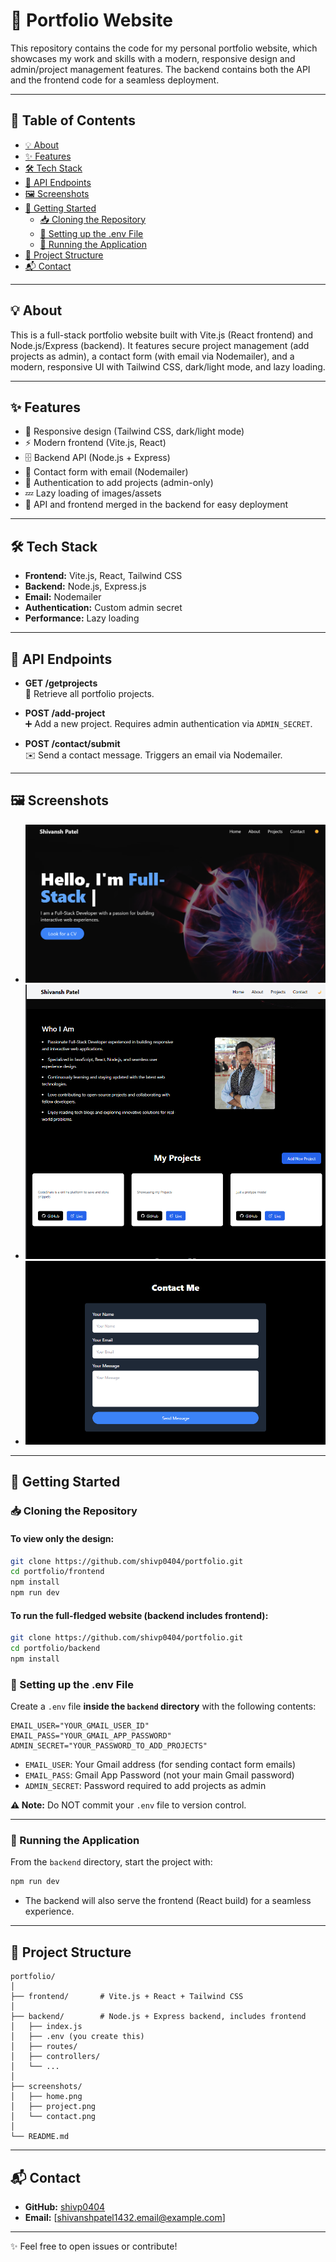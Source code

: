 # 🚀 Portfolio Website

This repository contains the code for my personal portfolio website, which showcases my work and skills with a modern, responsive design and admin/project management features. The backend contains both the API and the frontend code for a seamless deployment.

---

## 📑 Table of Contents

- [💡 About](#about)
- [✨ Features](#features)
- [🛠️ Tech Stack](#tech-stack)
- [🔗 API Endpoints](#api-endpoints)
- [🖼️ Screenshots](#screenshots)
- [🚦 Getting Started](#getting-started)
  - [📥 Cloning the Repository](#cloning-the-repository)
  - [🔐 Setting up the .env File](#setting-up-the-env-file)
  - [🏁 Running the Application](#running-the-application)
- [📁 Project Structure](#project-structure)
- [📬 Contact](#contact)

---

## 💡 About

This is a full-stack portfolio website built with Vite.js (React frontend) and Node.js/Express (backend). It features secure project management (add projects as admin), a contact form (with email via Nodemailer), and a modern, responsive UI with Tailwind CSS, dark/light mode, and lazy loading.

---

## ✨ Features

- 📱 Responsive design (Tailwind CSS, dark/light mode)
- ⚡ Modern frontend (Vite.js, React)
- 🗄️ Backend API (Node.js + Express)
- 📧 Contact form with email (Nodemailer)
- 🔐 Authentication to add projects (admin-only)
- 💤 Lazy loading of images/assets
- 🔄 API and frontend merged in the backend for easy deployment

---

## 🛠️ Tech Stack

- **Frontend:** Vite.js, React, Tailwind CSS
- **Backend:** Node.js, Express.js
- **Email:** Nodemailer
- **Authentication:** Custom admin secret
- **Performance:** Lazy loading

---

## 🔗 API Endpoints

- **GET /getprojects**  
  📂 Retrieve all portfolio projects.

- **POST /add-project**  
  ➕ Add a new project. Requires admin authentication via `ADMIN_SECRET`.

- **POST /contact/submit**  
  ✉️ Send a contact message. Triggers an email via Nodemailer.

---

## 🖼️ Screenshots

- ![Portfolio home page ](./screenshots/home.png)
- ![Portfolio project page ](./screenshots/project.png)
- ![Portfolio contact page ](./screenshots/contactform.png)

---

## 🚦 Getting Started

### 📥 Cloning the Repository

#### To view only the design:

```bash
git clone https://github.com/shivp0404/portfolio.git
cd portfolio/frontend
npm install
npm run dev
```

#### To run the full-fledged website (backend includes frontend):

```bash
git clone https://github.com/shivp0404/portfolio.git
cd portfolio/backend
npm install
```

### 🔐 Setting up the .env File

Create a `.env` file **inside the `backend` directory** with the following contents:

```env
EMAIL_USER="YOUR_GMAIL_USER_ID"
EMAIL_PASS="YOUR_GMAIL_APP_PASSWORD"
ADMIN_SECRET="YOUR_PASSWORD_TO_ADD_PROJECTS"
```
- `EMAIL_USER`: Your Gmail address (for sending contact form emails)
- `EMAIL_PASS`: Gmail App Password (not your main Gmail password)
- `ADMIN_SECRET`: Password required to add projects as admin

**⚠️ Note:** Do NOT commit your `.env` file to version control.

---

### 🏁 Running the Application

From the `backend` directory, start the project with:

```bash
npm run dev
```

- The backend will also serve the frontend (React build) for a seamless experience.

---

## 📁 Project Structure

```
portfolio/
│
├── frontend/       # Vite.js + React + Tailwind CSS
│
├── backend/        # Node.js + Express backend, includes frontend
│   ├── index.js
│   ├── .env (you create this)
│   ├── routes/
│   ├── controllers/
│   └── ...
│
├── screenshots/
│   ├── home.png
│   ├── project.png
│   └── contact.png
│
└── README.md
```

---

## 📬 Contact

- **GitHub:** [shivp0404](https://github.com/shivp0404)
- **Email:** [shivanshpatel1432.email@example.com]

---

✨ Feel free to open issues or contribute!
